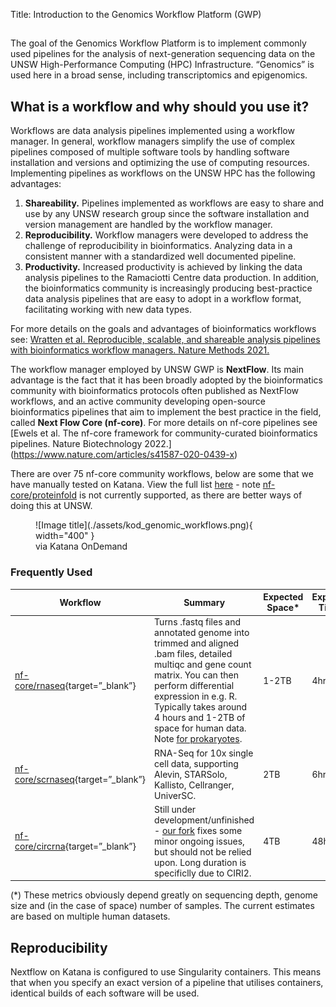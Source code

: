 Title: Introduction to the Genomics Workflow Platform (GWP) 

## 
The goal of the Genomics Workflow Platform is to implement commonly used pipelines for the analysis of next-generation sequencing data on the UNSW High-Performance Computing (HPC) Infrastructure. 
“Genomics” is used here in a broad sense, including transcriptomics and epigenomics.

## What is a workflow and why should you use it?
Workflows are data analysis pipelines implemented using a workflow manager. In general, workflow managers simplify the use of complex pipelines composed of multiple software tools by handling software installation and versions and optimizing the use of computing resources. Implementing pipelines as workflows on the UNSW HPC has the following advantages:
1.	**Shareability.** Pipelines implemented as workflows are easy to share and use by any UNSW research group since the software installation and version management are handled by the workflow manager.
2.	**Reproducibility.** Workflow managers were developed to address the challenge of reproducibility in bioinformatics. Analyzing data in a consistent manner with a standardized well documented pipeline. 
3.	**Productivity.** Increased productivity is achieved by linking the data analysis pipelines to the Ramaciotti Centre data production. In addition, the bioinformatics community is increasingly producing best-practice data analysis pipelines that are easy to adopt in a workflow format, facilitating working with new data types.

For more details on the goals and advantages of bioinformatics workflows see: [Wratten et al. Reproducible, scalable, and shareable analysis pipelines with bioinformatics workflow managers. Nature Methods 2021.](https://www.nature.com/articles/s41592-021-01254-9)
 
The workflow manager employed by UNSW GWP is **NextFlow**. Its main advantage is the fact that it has been broadly adopted by the bioinformatics community with bioinformatics protocols often published as NextFlow workflows, and an active community developing open-source bioinformatics pipelines that aim to implement the best practice in the field, called **Next Flow Core (nf-core)**.
For more details on nf-core pipelines see [Ewels et al. The nf-core framework for community-curated bioinformatics pipelines. Nature Biotechnology 2022.] (https://www.nature.com/articles/s41587-020-0439-x)  





There are over 75 nf-core community workflows, below are some that we have manually tested on Katana. View the full list [here](https://nf-co.re/pipelines) - note [nf-core/proteinfold](https://nf-co.re/proteinfold) is not currently supported, as there are better ways of doing this at UNSW.

<figure markdown>
![Image title](./assets/kod_genomic_workflows.png){ width="400" }
<figcaption>via Katana OnDemand</figcaption>
</figure>

### Frequently Used
| Workflow 	| Summary 	| Expected Space* 	| Expected Time* 	| Guide 	|
|---	|---	|---	|---	|---	|
| [nf-core/rnaseq](https://nf-co.re/rnaseq){target=”_blank”}	| Turns .fastq files and annotated genome into trimmed and aligned .bam files, detailed multiqc and gene count matrix. You can then perform differential expression in e.g. R. Typically takes around 4 hours and 1-2TB of space for human data. Note [for prokaryotes]( https://nf-co.re/rnaseq/3.12.0/usage#prokaryotic-genome-annotations ). 	| 1-2TB 	| 4hr 	| [Bulk Rna-Seq](./Guides/RNA-Seq/bulk.md) 	|
| [nf-core/scrnaseq](https://nf-co.re/scrnaseq){target=”_blank”} 	| RNA-Seq for 10x single cell data, supporting Alevin, STARSolo, Kallisto, Cellranger, UniverSC. 	| 2TB 	| 6hr 	|  [Single-Cell Rna-Seq](./Guides/RNA-Seq/single_cell.md)	|
| [nf-core/circrna](https://nf-co.re/circrna){target=”_blank”} 	| Still under development/unfinished - [our fork](https://github.com/WalshKieran/circrna/tree/dev) fixes some minor ongoing issues, but should not be relied upon. Long duration is specificlly due to CIRI2.	| 4TB 	| 48hr 	| [Circular Rna-Seq](./Guides/RNA-Seq/circular.md)	|

(*) These metrics obviously depend greatly on sequencing depth, genome size and (in the case of space) number of samples. The current estimates are based on multiple human datasets.

## Reproducibility

Nextflow on Katana is configured to use Singularity containers. This means that when you specify an exact version of a pipeline that utilises containers, identical builds of each software will be used.

